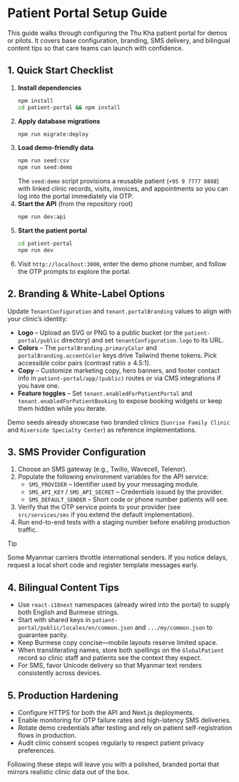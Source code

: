 # Patient Portal Setup Guide

This guide walks through configuring the Thu Kha patient portal for demos or pilots. It covers base configuration, branding, SMS delivery, and bilingual content tips so that care teams can launch with confidence.

## 1. Quick Start Checklist

1. **Install dependencies**
   ```bash
   npm install
   cd patient-portal && npm install
   ```
2. **Apply database migrations**
   ```bash
   npm run migrate:deploy
   ```
3. **Load demo-friendly data**
   ```bash
   npm run seed:csv
   npm run seed:demo
   ```
   The `seed:demo` script provisions a reusable patient (`+95 9 7777 8888`) with linked clinic records, visits, invoices, and appointments so you can log into the portal immediately via OTP.
4. **Start the API** (from the repository root)
   ```bash
   npm run dev:api
   ```
5. **Start the patient portal**
   ```bash
   cd patient-portal
   npm run dev
   ```
6. Visit `http://localhost:3000`, enter the demo phone number, and follow the OTP prompts to explore the portal.

## 2. Branding & White-Label Options

Update `TenantConfiguration` and `tenant.portalBranding` values to align with your clinic’s identity:

- **Logo** – Upload an SVG or PNG to a public bucket (or the `patient-portal/public` directory) and set `tenantConfiguration.logo` to its URL.
- **Colors** – The `portalBranding.primaryColor` and `portalBranding.accentColor` keys drive Tailwind theme tokens. Pick accessible color pairs (contrast ratio ≥ 4.5:1).
- **Copy** – Customize marketing copy, hero banners, and footer contact info in `patient-portal/app/(public)` routes or via CMS integrations if you have one.
- **Feature toggles** – Set `tenant.enabledForPatientPortal` and `tenant.enabledForPatientBooking` to expose booking widgets or keep them hidden while you iterate.

Demo seeds already showcase two branded clinics (`Sunrise Family Clinic` and `Riverside Specialty Center`) as reference implementations.

## 3. SMS Provider Configuration

1. Choose an SMS gateway (e.g., Twilio, Wavecell, Telenor).
2. Populate the following environment variables for the API service:
   - `SMS_PROVIDER` – Identifier used by your messaging module.
   - `SMS_API_KEY` / `SMS_API_SECRET` – Credentials issued by the provider.
   - `SMS_DEFAULT_SENDER` – Short code or phone number patients will see.
3. Verify that the OTP service points to your provider (see `src/services/sms` if you extend the default implementation).
4. Run end-to-end tests with a staging number before enabling production traffic.

> [!TIP]
> Some Myanmar carriers throttle international senders. If you notice delays, request a local short code and register template messages early.

## 4. Bilingual Content Tips

- Use `react-i18next` namespaces (already wired into the portal) to supply both English and Burmese strings.
- Start with shared keys in `patient-portal/public/locales/en/common.json` and `.../my/common.json` to guarantee parity.
- Keep Burmese copy concise—mobile layouts reserve limited space.
- When transliterating names, store both spellings on the `GlobalPatient` record so clinic staff and patients see the context they expect.
- For SMS, favor Unicode delivery so that Myanmar text renders consistently across devices.

## 5. Production Hardening

- Configure HTTPS for both the API and Next.js deployments.
- Enable monitoring for OTP failure rates and high-latency SMS deliveries.
- Rotate demo credentials after testing and rely on patient self-registration flows in production.
- Audit clinic consent scopes regularly to respect patient privacy preferences.

Following these steps will leave you with a polished, branded portal that mirrors realistic clinic data out of the box.
